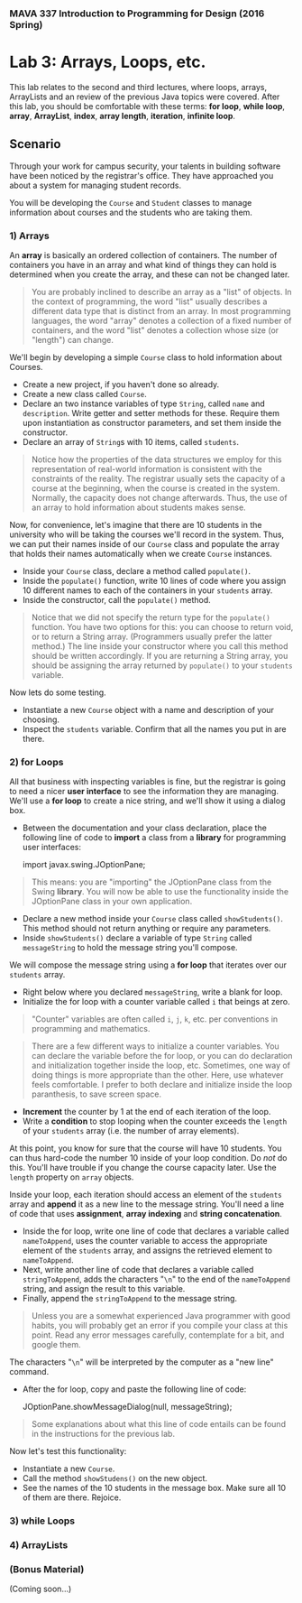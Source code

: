 ### MAVA 337 Introduction to Programming for Design  (2016 Spring)

# Lab 3: Arrays, Loops, etc.

This lab relates to the second and third lectures, where loops, arrays, ArrayLists and an review of the previous Java topics were covered. After this lab, you should be comfortable with these terms: **for loop**, **while loop**, **array**, **ArrayList**, **index**, **array length**, **iteration**, **infinite loop**.

## Scenario

Through your work for campus security, your talents in building software  have been noticed by the registrar's office. They have approached you about a system for managing student records.

You will be developing the `Course` and `Student` classes to manage information about courses and the students who are taking them.

### 1) Arrays

An **array** is basically an ordered collection of containers. The number of containers you have in an array and what kind of things they can hold is determined when you create the array, and these can not be changed later.

> You are probably inclined to describe an array as a "list" of objects. In the context of programming, the word "list" usually describes a different data type that is distinct from an array. In most programming languages, the word "array" denotes a collection of a fixed number of containers, and the word "list" denotes a collection whose size (or "length") can change.

We'll begin by developing a simple `Course` class to hold information about Courses.

- Create a new project, if you haven't done so already.
- Create a new class called `Course`.
- Declare an two instance variables of type `String`, called `name` and `description`. Write getter and setter methods for these. Require them upon instantiation as constructor parameters, and set them inside the constructor.
- Declare an array of `String`s with 10 items, called `students`.

> Notice how the properties of the data structures we employ for this representation of real-world information is consistent with the constraints of the reality. The registrar usually sets the capacity of a course at the beginning, when the course is created in the system. Normally, the capacity does not change afterwards. Thus, the use of an array to hold information about students makes sense.

Now, for convenience, let's imagine that there are 10 students in the university who will be taking the courses we'll record in the system. Thus, we can put their names inside of our `Course` class and populate the array that holds their names automatically when we create `Course` instances.

- Inside your `Course` class, declare a method called `populate()`.
- Inside the `populate()` function, write 10 lines of code where you assign 10 different names to each of the containers in your `students` array.
- Inside the constructor, call the `populate()` method.

> Notice that we did not specify the return type for the `populate()` function. You have two options for this: you can choose to return void, or to return a String array. (Programmers usually prefer the latter method.) The line inside your constructor where you call this method should be written accordingly. If you are returning a String array, you should be assigning the array returned by `populate()` to your `students` variable.

Now lets do some testing.

- Instantiate a new `Course` object with a name and description of your choosing.
- Inspect the `students` variable. Confirm that all the names you put in are there.

### 2) for Loops

All that business with inspecting variables is fine, but the registrar is going to need a nicer **user interface** to see the information they are managing. We'll use a **for loop** to create a nice string, and we'll show it using a dialog box.

- Between the documentation and your class declaration, place the following line of code to **import** a class from a **library** for programming user interfaces:

    import javax.swing.JOptionPane;

> This means: you are "importing" the JOptionPane class from the Swing **library**. You will now be able to use the functionality inside the JOptionPane class in your own application.

- Declare a new method inside your `Course` class called `showStudents()`. This method should not return anything or require any parameters.
- Inside `showStudents()` declare a variable of type `String` called `messageString` to hold the message string you'll compose.

We will compose the message string using a **for loop** that iterates over our `students` array.

- Right below where you declared `messageString`, write a blank for loop.
- Initialize the for loop with a counter variable called `i` that beings at zero.

> "Counter" variables are often called `i`, `j`, `k`, etc. per conventions in programming and mathematics.

> There are a few different ways to initialize a counter variables. You can declare the variable before the for loop, or you can do declaration and initialization together inside the loop, etc. Sometimes, one way of doing things is more appropriate than the other. Here, use whatever feels comfortable. I prefer to both declare and initialize inside the loop paranthesis, to save screen space.

- **Increment** the counter by 1 at the end of each iteration of the loop.
- Write a **condition** to stop looping when the counter exceeds the `length` of your `students` array (i.e. the number of array elements).

At this point, you know for sure that the course will have 10 students. You can thus hard-code the number 10 inside of your loop condition. Do *not* do this. You'll have trouble if you change the course capacity later. Use the `length` property on `array` objects.

Inside your loop, each iteration should access an element of the `students` array and **append** it as a new line to the message string. You'll need a line of code that uses **assignment**, **array indexing** and **string concatenation**.

- Inside the for loop, write one line of code that declares a variable called `nameToAppend`, uses the counter variable to access the appropriate element of the `students` array, and assigns the retrieved element to `nameToAppend`.
- Next, write another line of code that declares a variable called `stringToAppend`, adds the characters "`\n`" to the end of the `nameToAppend` string, and assign the result to this variable.
- Finally, append the `stringToAppend` to the message string.

> Unless you are a somewhat experienced Java programmer with good habits, you will probably get an error if you compile your class at this point. Read any error messages carefully, contemplate for a bit, and google them.

The characters "`\n`" will be interpreted by the computer as a "new line" command.

- After the for loop, copy and paste the following line of code:

    JOptionPane.showMessageDialog(null, messageString);

> Some explanations about what this line of code entails can be found in the instructions for the previous lab.

Now let's test this functionality:

- Instantiate a new `Course`.
- Call the method `showStudens()` on the new object.
- See the names of the 10 students in the message box. Make sure all 10 of them are there. Rejoice.

### 3) while Loops

### 4) ArrayLists

### (Bonus Material)

(Coming soon...)